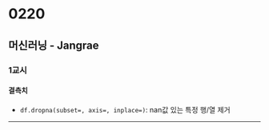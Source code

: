 # 0220

## 머신러닝 - Jangrae

### 1교시

#### 결측치
- ``df.dropna(subset=, axis=, inplace=)``: nan값 있는 특정 행/열 제거
---
